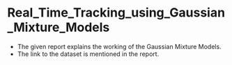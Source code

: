 # Real_Time_Tracking_using_Gaussian_Mixture_Models

* The given report explains the working of the Gaussian Mixture Models.
* The link to the dataset is mentioned in the report.
